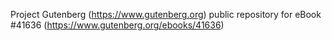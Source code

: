 Project Gutenberg (https://www.gutenberg.org) public repository for eBook #41636 (https://www.gutenberg.org/ebooks/41636)
